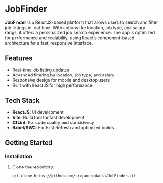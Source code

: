 # JobFinder

**JobFinder** is a ReactJS-based platform that allows users to search and filter job listings in real-time. With options like location, job type, and salary range, it offers a personalized job search experience. The app is optimized for performance and scalability, using React’s component-based architecture for a fast, responsive interface.

## Features

- Real-time job listing updates
- Advanced filtering by location, job type, and salary
- Responsive design for mobile and desktop users
- Built with ReactJS for high performance

## Tech Stack

- **ReactJS**: UI development
- **Vite**: Build tool for fast development
- **ESLint**: For code quality and consistency
- **Babel/SWC**: For Fast Refresh and optimized builds

## Getting Started

### Installation

1. Clone the repository:
   ```bash
   git clone https://github.com/srujanchidarla/JobFinder.git
   ```
